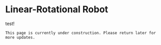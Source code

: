 # Linear-Rotational Robot
test!
```{admonition} Under Construction
This page is currently under construction. Please return later for more updates.
```
